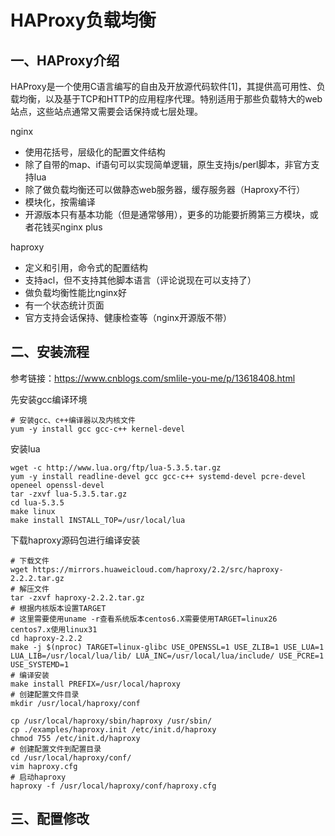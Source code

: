 # HAProxy负载均衡

## 一、HAProxy介绍

​	HAProxy是一个使用C语言编写的自由及开放源代码软件[1]，其提供高可用性、负载均衡，以及基于TCP和HTTP的应用程序代理。特别适用于那些负载特大的web站点，这些站点通常又需要会话保持或七层处理。

nginx

* 使用花括号，层级化的配置文件结构
* 除了自带的map、if语句可以实现简单逻辑，原生支持js/perl脚本，非官方支持lua
* 除了做负载均衡还可以做静态web服务器，缓存服务器（Haproxy不行）
* 模块化，按需编译
* 开源版本只有基本功能（但是通常够用），更多的功能要折腾第三方模块，或者花钱买nginx plus

haproxy

* 定义和引用，命令式的配置结构
* 支持acl，但不支持其他脚本语言（评论说现在可以支持了）
* 做负载均衡性能比nginx好
* 有一个状态统计页面
* 官方支持会话保持、健康检查等（nginx开源版不带）

## 二、安装流程

参考链接：https://www.cnblogs.com/smlile-you-me/p/13618408.html

先安装gcc编译环境

```shell
# 安装gcc、c++编译器以及内核文件
yum -y install gcc gcc-c++ kernel-devel
```

安装lua

```shell
wget -c http://www.lua.org/ftp/lua-5.3.5.tar.gz
yum -y install readline-devel gcc gcc-c++ systemd-devel pcre-devel openeel openssl-devel
tar -zxvf lua-5.3.5.tar.gz
cd lua-5.3.5
make linux
make install INSTALL_TOP=/usr/local/lua
```

下载haproxy源码包进行编译安装

```shell
# 下载文件
wget https://mirrors.huaweicloud.com/haproxy/2.2/src/haproxy-2.2.2.tar.gz
# 解压文件
tar -zxvf haproxy-2.2.2.tar.gz
# 根据内核版本设置TARGET
# 这里需要使用uname -r查看系统版本centos6.X需要使用TARGET=linux26  centos7.x使用linux31
cd haproxy-2.2.2
make -j $(nproc) TARGET=linux-glibc USE_OPENSSL=1 USE_ZLIB=1 USE_LUA=1 LUA_LIB=/usr/local/lua/lib/ LUA_INC=/usr/local/lua/include/ USE_PCRE=1 USE_SYSTEMD=1   
# 编译安装
make install PREFIX=/usr/local/haproxy
# 创建配置文件目录
mkdir /usr/local/haproxy/conf

cp /usr/local/haproxy/sbin/haproxy /usr/sbin/
cp ./examples/haproxy.init /etc/init.d/haproxy
chmod 755 /etc/init.d/haproxy
# 创建配置文件到配置目录
cd /usr/local/haproxy/conf/
vim haproxy.cfg
# 启动haproxy
haproxy -f /usr/local/haproxy/conf/haproxy.cfg
```

## 三、配置修改
